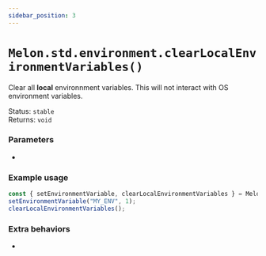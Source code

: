 ```yaml
---
sidebar_position: 3
---
```


# `Melon.std.environment.clearLocalEnvironmentVariables()`

Clear all **local** environnment variables. This will not interact with OS environment variables.

Status: `stable` <br />
Returns: `void`

### Parameters

-

### Example usage

```ts
const { setEnvironmentVariable, clearLocalEnvironmentVariables } = Melon.std.environment;
setEnvironmentVariable("MY_ENV", 1);
clearLocalEnvironmentVariables();
```

### Extra behaviors

-